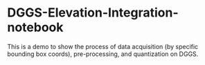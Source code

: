# DGGS-Elevation-Integration-notebook

This is a demo to show the process of data acquisition (by specific bounding box coords), pre-processing, and quantization on DGGS. 
